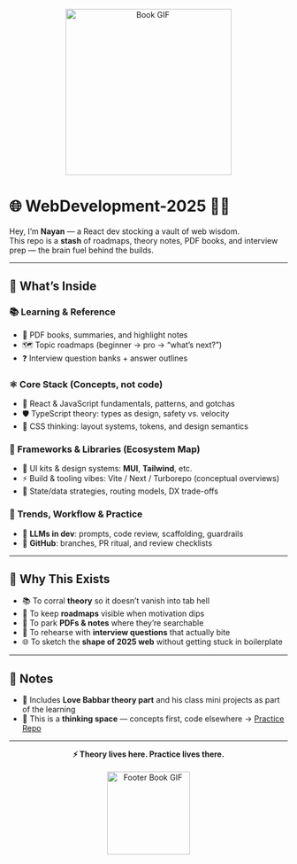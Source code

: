 <!-- Optional banner -->
<p align="center">
  <img src="https://media.tenor.com/ny8YlYrG55cAAAAC/reading-read-vibes.gif" width="300" alt="Book GIF">
</p>

# 🌐 WebDevelopment-2025 🚀✨  

Hey, I’m **Nayan** — a React dev stocking a vault of web wisdom.  
This repo is a **stash** of roadmaps, theory notes, PDF books, and interview prep — the brain fuel behind the builds.  

---

## 🧭 What’s Inside  

### 📚 Learning & Reference  
- 📖 PDF books, summaries, and highlight notes  
- 🗺️ Topic roadmaps (beginner → pro → “what’s next?”)  
- ❓ Interview question banks + answer outlines  

### ⚛️ Core Stack (Concepts, not code)  
- 🔑 React & JavaScript fundamentals, patterns, and gotchas  
- 🛡️ TypeScript theory: types as design, safety vs. velocity  
- 🎨 CSS thinking: layout systems, tokens, and design semantics  

### 🧩 Frameworks & Libraries (Ecosystem Map)  
- 🧰 UI kits & design systems: **MUI**, **Tailwind**, etc.  
- ⚡ Build & tooling vibes: Vite / Next / Turborepo (conceptual overviews)  
- 🔄 State/data strategies, routing models, DX trade-offs  

### 🤖 Trends, Workflow & Practice  
- 🤝 **LLMs in dev**: prompts, code review, scaffolding, guardrails  
- 🌱 **GitHub**: branches, PR ritual, and review checklists  

---

## 🚀 Why This Exists  

- 📚 To corral **theory** so it doesn’t vanish into tab hell  
- 🧭 To keep **roadmaps** visible when motivation dips  
- 🔎 To park **PDFs & notes** where they’re searchable  
- 🎯 To rehearse with **interview questions** that actually bite  
- 🌐 To sketch the **shape of 2025 web** without getting stuck in boilerplate  

---

## 🧪 Notes  

- 📝 Includes **Love Babbar theory part** and his class mini projects as part of the learning  
- 🧠 This is a **thinking space** — concepts first, code elsewhere → [Practice Repo](https://github.com/knayan1234/PracticeQuestions-WebDevelopement2025) 

---

<p align="center">
  <b>⚡ Theory lives here. Practice lives there.</b><br><br>
  <img src="https://media.giphy.com/media/3o7abKhOpu0NwenH3O/giphy.gif" width="150" alt="Footer Book GIF">
</p>
